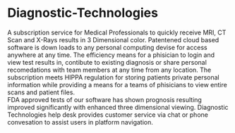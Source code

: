 # Diagnostic-Technologies
A subscription service for Medical Professionals to quickly receive MRI, CT Scan and X-Rays results in 3 Dimensional color.
Patentened cloud based software is down loads to any personal computing devise for access anywhere at any time. 
The efficiency means for a phisician to login and view test results in, contibute to existing diagnosis or share personal recomedations with team members at any time from any location.
The subscription meets HIPPA regulation for storing patients private personal information while providing a means for a teams of phisicians to view entire scans and patient files.  
FDA approved tests of our software has shown prognosis resulting improved significantly with enhanced three dimensional viewing. 
Diagnostic Technologies help desk provides customer service via chat or phone convesation to assist users in platform navigation.
